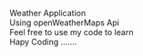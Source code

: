Weather Application 
<br> 
Using openWeatherMaps Api
<br>
Feel free to use my code to learn 
<br>
Hapy Coding ....... 
